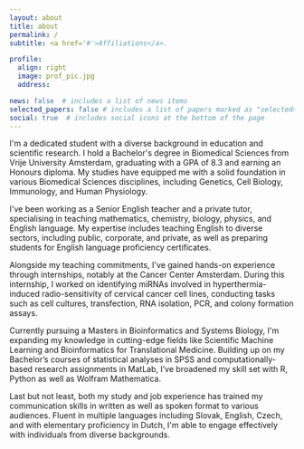 ```yaml
---
layout: about
title: about
permalink: /
subtitle: <a href='#'>Affiliations</a>. 

profile:
  align: right
  image: prof_pic.jpg
  address:

news: false  # includes a list of news items
selected_papers: false # includes a list of papers marked as "selected={true}"
social: true  # includes social icons at the bottom of the page
---
```


I'm a dedicated student with a diverse background in education and scientific research. I hold a Bachelor's degree in Biomedical Sciences from Vrije University Amsterdam, graduating with a GPA of 8.3 and earning an Honours diploma. My studies have equipped me with a solid foundation in various Biomedical Sciences disciplines, including Genetics, Cell Biology, Immunology, and Human Physiology.

I've been working as a Senior English teacher and a private tutor, specialising in teaching mathematics, chemistry, biology, physics, and English language. My expertise includes teaching English to diverse sectors, including public, corporate, and private, as well as preparing students for English language proficiency certificates.

Alongside my teaching commitments, I've gained hands-on experience through internships, notably at the Cancer Center Amsterdam. During this internship, I worked on identifying miRNAs involved in hyperthermia-induced radio-sensitivity of cervical cancer cell lines, conducting tasks such as cell cultures, transfection, RNA isolation, PCR, and colony formation assays.

Currently pursuing a Masters in Bioinformatics and Systems Biology, I'm expanding my knowledge in cutting-edge fields like Scientific Machine Learning and Bioinformatics for Translational Medicine. Building up on my Bachelor’s courses of statistical analyses in SPSS and computationally-based research assignments in MatLab, I’ve broadened my skill set with R, Python as well as Wolfram Mathematica.

Last but not least, both my study and job experience has trained my communication skills in written as well as spoken format to various audiences. Fluent in multiple languages including Slovak, English, Czech, and with elementary proficiency in Dutch, I'm able to engage effectively with individuals from diverse backgrounds.

